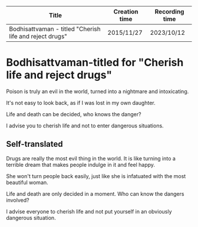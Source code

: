 | Title                                                   | Creation time | Recording time |
| ------------------------------------------------------- | ------------- | -------------- |
| Bodhisattvaman - titled "Cherish life and reject drugs" | 2015/11/27    | 2023/10/12     |

# Bodhisattvaman-titled for "Cherish life and reject drugs"

Poison is truly an evil in the world, turned into a nightmare and intoxicating.

It's not easy to look back, as if I was lost in my own daughter.

Life and death can be decided, who knows the danger?

I advise you to cherish life and not to enter dangerous situations.

## Self-translated

Drugs are really the most evil thing in the world. It is like turning into a terrible dream that makes people indulge in it and feel happy.

She won't turn people back easily, just like she is infatuated with the most beautiful woman.

Life and death are only decided in a moment. Who can know the dangers involved?

I advise everyone to cherish life and not put yourself in an obviously dangerous situation.
